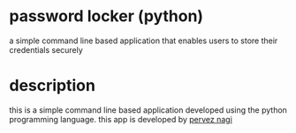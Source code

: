 # password locker (python)
a simple command line based application that enables users to store their credentials securely

# description
this is a simple command line based application developed using the python programming language. this app is developed by [pervez nagi](https://github.com/ismailpervez) 
